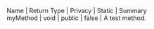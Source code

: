 Name     | Return Type | Privacy | Static | Summary       
myMethod | void        | public  | false  | A test method.
